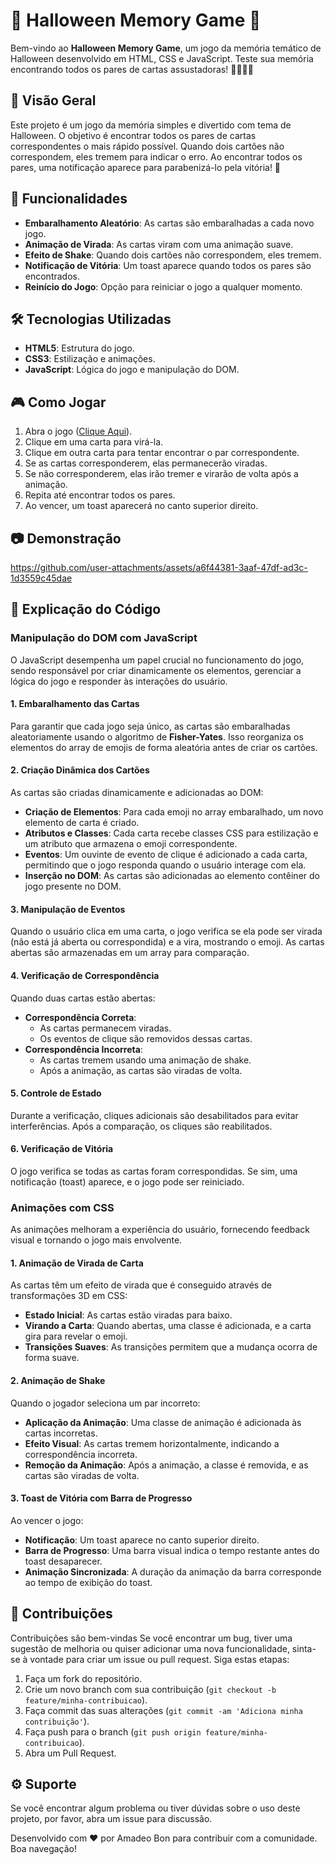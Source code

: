 # 🎃 Halloween Memory Game 🎃

Bem-vindo ao **Halloween Memory Game**, um jogo da memória temático de Halloween desenvolvido em HTML, CSS e JavaScript. Teste sua memória encontrando todos os pares de cartas assustadoras! 👻🧛🧟‍♂️

## 🎯 Visão Geral

Este projeto é um jogo da memória simples e divertido com tema de Halloween. O objetivo é encontrar todos os pares de cartas correspondentes o mais rápido possível. Quando dois cartões não correspondem, eles tremem para indicar o erro. Ao encontrar todos os pares, uma notificação aparece para parabenizá-lo pela vitória! 🥳

## 🚀 Funcionalidades

- **Embaralhamento Aleatório**: As cartas são embaralhadas a cada novo jogo.
- **Animação de Virada**: As cartas viram com uma animação suave.
- **Efeito de Shake**: Quando dois cartões não correspondem, eles tremem.
- **Notificação de Vitória**: Um toast aparece quando todos os pares são encontrados.
- **Reinício do Jogo**: Opção para reiniciar o jogo a qualquer momento.

## 🛠️ Tecnologias Utilizadas

- **HTML5**: Estrutura do jogo.
- **CSS3**: Estilização e animações.
- **JavaScript**: Lógica do jogo e manipulação do DOM.

## 🎮 Como Jogar

1. Abra o jogo (<a href="https://dio-memory-game.vercel.app/">Clique Aqui</a>).
2. Clique em uma carta para virá-la.
3. Clique em outra carta para tentar encontrar o par correspondente.
4. Se as cartas corresponderem, elas permanecerão viradas.
5. Se não corresponderem, elas irão tremer e virarão de volta após a animação.
6. Repita até encontrar todos os pares.
7. Ao vencer, um toast aparecerá no canto superior direito.

## 📷 Demonstração



https://github.com/user-attachments/assets/a6f44381-3aaf-47df-ad3c-1d3559c45dae



## 📝 Explicação do Código

### Manipulação do DOM com JavaScript

O JavaScript desempenha um papel crucial no funcionamento do jogo, sendo responsável por criar dinamicamente os elementos, gerenciar a lógica do jogo e responder às interações do usuário.

#### 1. **Embaralhamento das Cartas**

Para garantir que cada jogo seja único, as cartas são embaralhadas aleatoriamente usando o algoritmo de **Fisher-Yates**. Isso reorganiza os elementos do array de emojis de forma aleatória antes de criar os cartões.

#### 2. **Criação Dinâmica dos Cartões**

As cartas são criadas dinamicamente e adicionadas ao DOM:

- **Criação de Elementos**: Para cada emoji no array embaralhado, um novo elemento de carta é criado.
- **Atributos e Classes**: Cada carta recebe classes CSS para estilização e um atributo que armazena o emoji correspondente.
- **Eventos**: Um ouvinte de evento de clique é adicionado a cada carta, permitindo que o jogo responda quando o usuário interage com ela.
- **Inserção no DOM**: As cartas são adicionadas ao elemento contêiner do jogo presente no DOM.

#### 3. **Manipulação de Eventos**

Quando o usuário clica em uma carta, o jogo verifica se ela pode ser virada (não está já aberta ou correspondida) e a vira, mostrando o emoji. As cartas abertas são armazenadas em um array para comparação.

#### 4. **Verificação de Correspondência**

Quando duas cartas estão abertas:

- **Correspondência Correta**:
  - As cartas permanecem viradas.
  - Os eventos de clique são removidos dessas cartas.
- **Correspondência Incorreta**:
  - As cartas tremem usando uma animação de shake.
  - Após a animação, as cartas são viradas de volta.

#### 5. **Controle de Estado**

Durante a verificação, cliques adicionais são desabilitados para evitar interferências. Após a comparação, os cliques são reabilitados.

#### 6. **Verificação de Vitória**

O jogo verifica se todas as cartas foram correspondidas. Se sim, uma notificação (toast) aparece, e o jogo pode ser reiniciado.

### Animações com CSS

As animações melhoram a experiência do usuário, fornecendo feedback visual e tornando o jogo mais envolvente.

#### 1. **Animação de Virada de Carta**

As cartas têm um efeito de virada que é conseguido através de transformações 3D em CSS:

- **Estado Inicial**: As cartas estão viradas para baixo.
- **Virando a Carta**: Quando abertas, uma classe é adicionada, e a carta gira para revelar o emoji.
- **Transições Suaves**: As transições permitem que a mudança ocorra de forma suave.

#### 2. **Animação de Shake**

Quando o jogador seleciona um par incorreto:

- **Aplicação da Animação**: Uma classe de animação é adicionada às cartas incorretas.
- **Efeito Visual**: As cartas tremem horizontalmente, indicando a correspondência incorreta.
- **Remoção da Animação**: Após a animação, a classe é removida, e as cartas são viradas de volta.

#### 3. **Toast de Vitória com Barra de Progresso**

Ao vencer o jogo:

- **Notificação**: Um toast aparece no canto superior direito.
- **Barra de Progresso**: Uma barra visual indica o tempo restante antes do toast desaparecer.
- **Animação Sincronizada**: A duração da animação da barra corresponde ao tempo de exibição do toast.

## 🤝 Contribuições

Contribuições são bem-vindas Se você encontrar um bug, tiver uma sugestão de melhoria ou quiser adicionar uma nova funcionalidade, sinta-se à vontade para criar um issue ou pull request. Siga estas etapas:

1. Faça um fork do repositório.
2. Crie um novo branch com sua contribuição (`git checkout -b feature/minha-contribuicao`).
3. Faça commit das suas alterações (`git commit -am 'Adiciona minha contribuição'`).
4. Faça push para o branch (`git push origin feature/minha-contribuicao`).
5. Abra um Pull Request.

## ⚙ Suporte 

Se você encontrar algum problema ou tiver dúvidas sobre o uso deste projeto, por favor, abra um issue para discussão.

Desenvolvido com ❤️ por Amadeo Bon para contribuir com a comunidade. Boa navegação!

